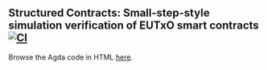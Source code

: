 ## Structured Contracts: Small-step-style simulation verification of EUTxO smart contracts [![CI](https://github.com/omelkonian/stuctured-contracts/workflows/CI/badge.svg)](https://github.com/omelkonian/structured-contracts/actions)

Browse the Agda code in HTML [here](http://omelkonian.github.io/structured-contracts).
